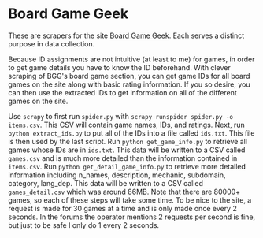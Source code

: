 # Board Game Geek

These are scrapers for the site [Board Game Geek](http://www.boardgamegeek.com).
Each serves a distinct purpose in data collection.

Because ID assignments are not intuitive (at least to me) for games, in order
to get game details you have to know the ID beforehand.
With clever scraping of BGG's board game section, you can get game IDs for all
board games on the site along with basic rating information.
If you so desire, you can then use the extracted IDs to get information on all
of the different games on the site.

Use `scrapy` to first run `spider.py` with `scrapy runspider spider.py -o items.csv`.
This CSV will contain game names, IDs, and ratings.
Next, run `python extract_ids.py` to put all of the IDs into a file called `ids.txt`.
This file is then used by the last script.
Run `python get_game_info.py` to retrieve all games whose IDs are in `ids.txt`.
This data will be written to a CSV called `games.csv` and is much more detailed
than the information contained in `items.csv`.
Run `python get_detail_game_info.py` to retrieve more detailed information including
n_names, description, mechanic, subdomain, category, lang_dep.
This data will be written to a CSV called `games_detail.csv` which was around 86MB.
Note that there are 80000+ games, so each of these steps will take some time.
To be nice to the site, a request is made for 30 games at a time and is only made
once every 2 seconds.
In the forums the operator mentions 2 requests per second is fine, but just to be safe
I only do 1 every 2 seconds.
